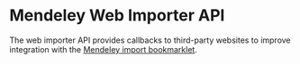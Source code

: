 # Mendeley Web Importer API

The web importer API provides callbacks to third-party websites to improve integration with the [Mendeley import bookmarklet][].

[Mendeley import bookmarklet]:http://www.mendeley.com/import/
